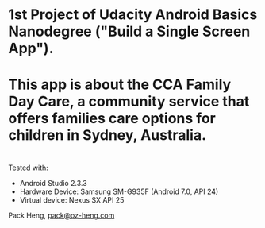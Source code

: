 # 1st Project of Udacity Android Basics Nanodegree ("Build a Single Screen App").
#
# This app is about the CCA Family Day Care, a community service that offers families care options for children in Sydney, Australia.
#
Tested with:
* Android Studio 2.3.3
* Hardware Device: Samsung SM-G935F (Android 7.0, API 24)
* Virtual device: Nexus SX API 25

Pack Heng, pack@oz-heng.com